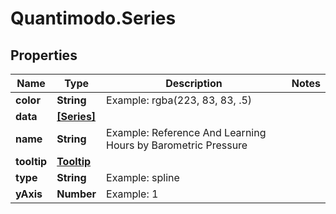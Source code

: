 # Quantimodo.Series

## Properties
Name | Type | Description | Notes
------------ | ------------- | ------------- | -------------
**color** | **String** | Example: rgba(223, 83, 83, .5) | 
**data** | [**[Series]**](Series.md) |  | 
**name** | **String** | Example: Reference And Learning Hours by Barometric Pressure | 
**tooltip** | [**Tooltip**](Tooltip.md) |  | 
**type** | **String** | Example: spline | 
**yAxis** | **Number** | Example: 1 | 


